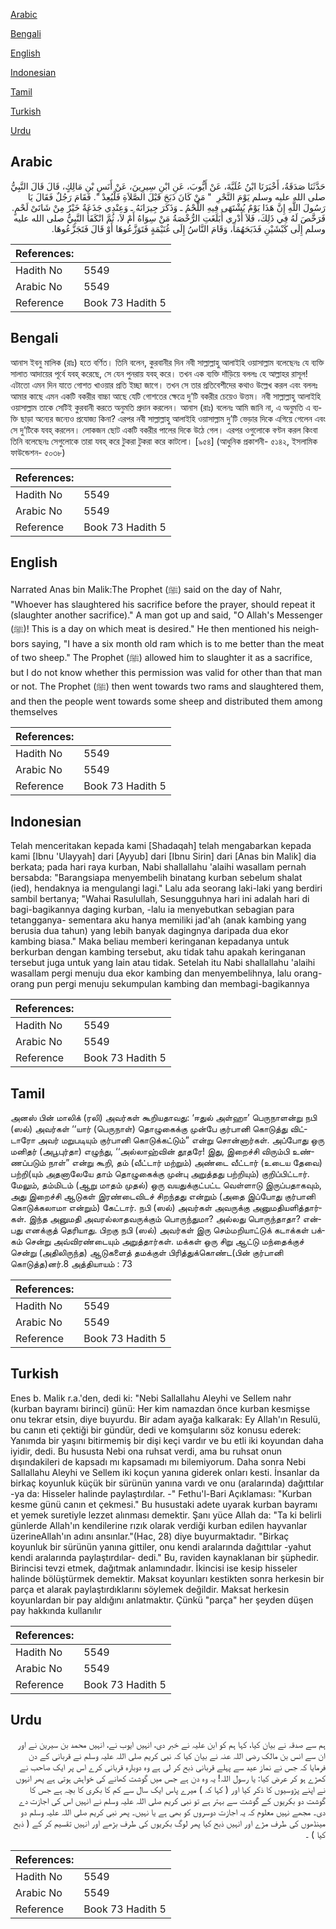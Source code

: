 [Arabic](#arabic)

[Bengali](#bengali)

[English](#english)

[Indonesian](#indonesian)

[Tamil](#tamil)

[Turkish](#turkish)

[Urdu](#urdu)

## Arabic


<div dir="rtl" lang="ar" style={{fontSize:'larger',backgroundColor:'#f8f9fa',padding:20}}>
حَدَّثَنَا صَدَقَةُ، أَخْبَرَنَا ابْنُ عُلَيَّةَ، عَنْ أَيُّوبَ، عَنِ ابْنِ سِيرِينَ، عَنْ أَنَسِ بْنِ مَالِكٍ، قَالَ قَالَ النَّبِيُّ صلى الله عليه وسلم يَوْمَ النَّحْرِ ‏ "‏ مَنْ كَانَ ذَبَحَ قَبْلَ الصَّلاَةِ فَلْيُعِدْ ‏"‏‏.‏ فَقَامَ رَجُلٌ فَقَالَ يَا رَسُولَ اللَّهِ إِنَّ هَذَا يَوْمٌ يُشْتَهَى فِيهِ اللَّحْمُ ـ وَذَكَرَ جِيرَانَهُ ـ وَعِنْدِي جَذَعَةٌ خَيْرٌ مِنْ شَاتَىْ لَحْمٍ‏.‏ فَرَخَّصَ لَهُ فِي ذَلِكَ، فَلاَ أَدْرِي أَبَلَغَتِ الرُّخْصَةُ مَنْ سِوَاهُ أَمْ لاَ، ثُمَّ انْكَفَأَ النَّبِيُّ صلى الله عليه وسلم إِلَى كَبْشَيْنِ فَذَبَحَهُمَا، وَقَامَ النَّاسُ إِلَى غُنَيْمَةٍ فَتَوَزَّعُوهَا أَوْ قَالَ فَتَجَزَّعُوهَا‏.‏
</div>
<div style={{backgroundColor:'#f8f9fa',padding:20, marginBottom: 10}}><table> <thead> <tr> <th>References:</th> <th></th> </tr> </thead> <tbody><tr><td>Hadith No</td><td>5549</td></tr><tr><td>Arabic No</td><td>5549</td></tr><tr><td>Reference</td><td>Book 73 Hadith 5</td></tr></tbody></table></div>

## Bengali


<div dir="ltr" lang="bn" style={{fontSize:'larger',backgroundColor:'#f8f9fa',padding:20}}>
আনাস ইবনু মালিক (রাঃ) হতে বর্ণিত। তিনি বলেন, কুরবানীর দিন নবী সাল্লাল্লাহু আলাইহি ওয়াসাল্লাম বলেছেনঃ যে ব্যক্তি সালাত আদায়ের পূর্বে যবহ্ করেছে, সে যেন পুনরায় যবহ্ করে। তখন এক ব্যক্তি দাঁড়িয়ে বললঃ হে আল্লাহর রাসূল! এটাতো এমন দিন যাতে গোশত খাওয়ার প্রতি ইচ্ছা জাগে। তখন সে তার প্রতিবেশীদের কথাও উল্লেখ করল এবং বললঃ আমার কাছে এমন একটি বকরীর বাচ্চা আছে যেটি গোশতের ক্ষেত্রে দু’টি বকরীর চেয়েও উত্তম। নবী সাল্লাল্লাহু আলাইহি ওয়াসাল্লাম তাকে সেটিই কুরবানী করতে অনুমতি প্রদান করলেন। আনাস (রাঃ) বলেনঃ আমি জানি না, এ অনুমতি এ ব্যক্তি ছাড়া অন্যের জন্যেও প্রযোজ্য কিনা? এরপর নবী সাল্লাল্লাহু আলাইহি ওয়াসাল্লাম দু’টি ভেড়ার দিকে এগিয়ে গেলেন এবং সে দু’টিকে যবহ্ করলেন। লোকজন ছোট একটি বকরীর পালের দিকে উঠে গেল। এরপর ওগুলোকে বণ্টন করল কিংবা তিনি বলেছেনঃ সেগুলোকে তারা যবহ্ করে টুকরা টুকরা করে কাটলো। [৯৫৪] (আধুনিক প্রকাশনী- ৫১৪২, ইসলামিক ফাউন্ডেশন- ৫০৩৮)
</div>
<div style={{backgroundColor:'#f8f9fa',padding:20, marginBottom: 10}}><table> <thead> <tr> <th>References:</th> <th></th> </tr> </thead> <tbody><tr><td>Hadith No</td><td>5549</td></tr><tr><td>Arabic No</td><td>5549</td></tr><tr><td>Reference</td><td>Book 73 Hadith 5</td></tr></tbody></table></div>

## English


<div dir="ltr" lang="en" style={{fontSize:'larger',backgroundColor:'#f8f9fa',padding:20}}>
Narrated Anas bin Malik:The Prophet (ﷺ) said on the day of Nahr, "Whoever has slaughtered his sacrifice before the prayer, should repeat it (slaughter another sacrifice)." A man got up and said, "O Allah's Messenger (ﷺ)! This is a day on which meat is desired." He then mentioned his neighbors saying, "I have a six month old ram which is to me better than the meat of two sheep." The Prophet (ﷺ) allowed him to slaughter it as a sacrifice, but I do not know whether this permission was valid for other than that man or not. The Prophet (ﷺ) then went towards two rams and slaughtered them, and then the people went towards some sheep and distributed them among themselves
</div>
<div style={{backgroundColor:'#f8f9fa',padding:20, marginBottom: 10}}><table> <thead> <tr> <th>References:</th> <th></th> </tr> </thead> <tbody><tr><td>Hadith No</td><td>5549</td></tr><tr><td>Arabic No</td><td>5549</td></tr><tr><td>Reference</td><td>Book 73 Hadith 5</td></tr></tbody></table></div>

## Indonesian


<div dir="ltr" lang="id" style={{fontSize:'larger',backgroundColor:'#f8f9fa',padding:20}}>
Telah menceritakan kepada kami [Shadaqah] telah mengabarkan kepada kami [Ibnu 'Ulayyah] dari [Ayyub] dari [Ibnu Sirin] dari [Anas bin Malik] dia berkata; pada hari raya kurban, Nabi shallallahu 'alaihi wasallam pernah bersabda: "Barangsiapa menyembelih binatang kurban sebelum shalat (ied), hendaknya ia mengulangi lagi." Lalu ada seorang laki-laki yang berdiri sambil bertanya; "Wahai Rasulullah, Sesungguhnya hari ini adalah hari di bagi-bagikannya daging kurban, -lalu ia menyebutkan sebagian para tetangganya- sementara aku hanya memiliki jad'ah (anak kambing yang berusia dua tahun) yang lebih banyak dagingnya daripada dua ekor kambing biasa." Maka beliau memberi keringanan kepadanya untuk berkurban dengan kambing tersebut, aku tidak tahu apakah keringanan tersebut juga untuk yang lain atau tidak. Setelah itu Nabi shallallahu 'alaihi wasallam pergi menuju dua ekor kambing dan menyembelihnya, lalu orang-orang pun pergi menuju sekumpulan kambing dan membagi-bagikannya
</div>
<div style={{backgroundColor:'#f8f9fa',padding:20, marginBottom: 10}}><table> <thead> <tr> <th>References:</th> <th></th> </tr> </thead> <tbody><tr><td>Hadith No</td><td>5549</td></tr><tr><td>Arabic No</td><td>5549</td></tr><tr><td>Reference</td><td>Book 73 Hadith 5</td></tr></tbody></table></div>

## Tamil


<div dir="ltr" lang="ta" style={{fontSize:'larger',backgroundColor:'#f8f9fa',padding:20}}>
அனஸ் பின் மாலிக் (ரலி) அவர்கள் கூறியதாவது: ‘ஈதுல் அள்ஹா’ பெருநாளன்று நபி (ஸல்) அவர்கள் ‘‘யார் (பெருநாள்) தொழுகைக்கு முன்பே குர்பானி கொடுத்து விட்டாரோ அவர் மறுபடியும் குர்பானி கொடுக்கட்டும்” என்று சொன்னார்கள். அப்போது ஒரு மனிதர் (அபூபுர்தா) எழுந்து, ‘‘அல்லாஹ்வின் தூதரே! இது, இறைச்சி விரும்பி உண்ணப்படும் நாள்” என்று கூறி, தம் (வீட்டார் மற்றும்) அண்டை வீட்டார் (உடைய தேவை) பற்றி(யும் அதனாலேயே தாம் தொழுகைக்கு முன்பு அறுத்தது பற்றியும்) குறிப்பிட்டார். மேலும், தம்மிடம் (ஆறு மாதம் முதல்) ஒரு வயதுக்குட்பட்ட வெள்ளாடு இருப்பதாகவும், அது இறைச்சி ஆடுகள் இரண்டைவிடச் சிறந்தது என்றும் (அதை இப்போது குர்பானி கொடுக்கலாமா என்றும்) கேட்டார். நபி (ஸல்) அவர்கள் அவருக்கு அனுமதியளித்தார்கள். இந்த அனுமதி அவரல்லாதவருக்கும் பொருந்துமா? அல்லது பொருந்தாதா? என்பது எனக்குத் தெரியாது. பிறகு நபி (ஸல்) அவர்கள் இரு செம்மறியாட்டுக் கடாக்கள் பக்கம் சென்று அவ்விரண்டையும் அறுத்தார்கள். மக்கள் ஒரு சிறு ஆட்டு மந்தைக்குச் சென்று (அதிலிருந்த) ஆடுகளைத் தமக்குள் பிரித்துக்கொண்ட(பின் குர்பானி கொடுத்த)னர்.8 அத்தியாயம் : 73
</div>
<div style={{backgroundColor:'#f8f9fa',padding:20, marginBottom: 10}}><table> <thead> <tr> <th>References:</th> <th></th> </tr> </thead> <tbody><tr><td>Hadith No</td><td>5549</td></tr><tr><td>Arabic No</td><td>5549</td></tr><tr><td>Reference</td><td>Book 73 Hadith 5</td></tr></tbody></table></div>

## Turkish


<div dir="ltr" lang="tr" style={{fontSize:'larger',backgroundColor:'#f8f9fa',padding:20}}>
Enes b. Malik r.a.'den, dedi ki: "Nebi Sallallahu Aleyhi ve Sellem nahr (kurban bayramı birinci) günü: Her kim namazdan önce kurban kesmişse onu tekrar etsin, diye buyurdu. Bir adam ayağa kalkarak: Ey Allah'ın Resulü, bu canın eti çektiği bir gündür, dedi ve komşularını söz konusu ederek: Yanımda bir yaşını bitirmemiş bir dişi keçi vardır ve bu etli iki koyundan daha iyidir, dedi. Bu hususta Nebi ona ruhsat verdi, ama bu ruhsat onun dışındakileri de kapsadı mı kapsamadı mı bilemiyorum. Daha sonra Nebi Sallallahu Aleyhi ve Sellem iki koçun yanına giderek onları kesti. İnsanlar da birkaç koyunluk küçük bir sürünün yanına vardı ve onu (aralarında) dağıttılar -ya da: Hisseler halinde paylaştırdılar. -" Fethu'l-Bari Açıklaması: "Kurban kesme günü canın et çekmesi." Bu husustaki adete uyarak kurban bayramı et yemek suretiyle lezzet alınması demektir. Şanı yüce Allah da: "Ta ki belirli günlerde Allah'ın kendilerine rızık olarak verdiği kurban edilen hayvanlar üzerineAllah'ın adını ansınlar."(Hac, 28) diye buyurmaktadır. "Birkaç koyunluk bir sürünün yanına gittiler, onu kendi aralarında dağıttılar -yahut kendi aralarında paylaştırdılar- dedi." Bu, raviden kaynaklanan bir şüphedir. Birincisi tevzi etmek, dağıtmak anlamındadır. İkincisi ise kesip hisseler halinde bölüştürmek demektir. Maksat koyunları kestikten sonra herkesin bir parça et alarak paylaştırdıklarını söylemek değildir. Maksat herkesin koyunlardan bir pay aldığını anlatmaktır. Çünkü "parça" her şeyden düşen pay hakkında kullanılır
</div>
<div style={{backgroundColor:'#f8f9fa',padding:20, marginBottom: 10}}><table> <thead> <tr> <th>References:</th> <th></th> </tr> </thead> <tbody><tr><td>Hadith No</td><td>5549</td></tr><tr><td>Arabic No</td><td>5549</td></tr><tr><td>Reference</td><td>Book 73 Hadith 5</td></tr></tbody></table></div>

## Urdu


<div dir="rtl" lang="ur" style={{fontSize:'larger',backgroundColor:'#f8f9fa',padding:20}}>
ہم سے صدقہ نے بیان کیا، کہا ہم کو ابن علیہ نے خبر دی، انہیں ایوب نے، انہیں محمد بن سیرین نے اور ان سے انس بن مالک رضی اللہ عنہ نے بیان کیا کہ نبی کریم صلی اللہ علیہ وسلم نے قربانی کے دن فرمایا کہ جس نے نماز عید سے پہلے قربانی ذبح کر لی ہے وہ دوبارہ قربانی کرے اس پر ایک صاحب نے کھڑے ہو کر عرض کیا: یا رسول اللہ! یہ وہ دن ہے جس میں گوشت کھانے کی خواہش ہوتی ہے پھر انہوں نے اپنے پڑوسیوں کا ذکر کیا اور ( کہا کہ ) میرے پاس ایک سال سے کم کا بکری کا بچہ ہے جس کا گوشت دو بکریوں کے گوشت سے بہتر ہے تو نبی کریم صلی اللہ علیہ وسلم نے انہیں اس کی اجازت دے دی۔ مجھے نہیں معلوم کہ یہ اجازت دوسروں کو بھی ہے یا نہیں۔ پھر نبی کریم صلی اللہ علیہ وسلم دو مینڈھوں کی طرف مڑے اور انہیں ذبح کیا پھر لوگ بکریوں کی طرف بڑھے اور انہیں تقسیم کر کے ( ذبح کیا ) ۔
</div>
<div style={{backgroundColor:'#f8f9fa',padding:20, marginBottom: 10}}><table> <thead> <tr> <th>References:</th> <th></th> </tr> </thead> <tbody><tr><td>Hadith No</td><td>5549</td></tr><tr><td>Arabic No</td><td>5549</td></tr><tr><td>Reference</td><td>Book 73 Hadith 5</td></tr></tbody></table></div>